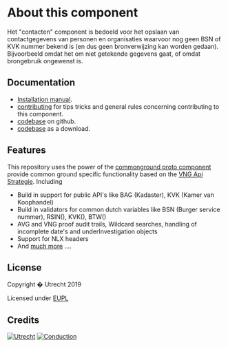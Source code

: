 # About this component

Het "contacten" component is bedoeld voor het opslaan van contactgegevens van personen en organisaties waarvoor nog geen BSN of KVK nummer bekend is (en dus geen bronverwijzing kan worden gedaan). Bijvoorbeeld omdat het om niet getekende gegevens gaat, of omdat brongebruik ongewenst is.

## Documentation

- [Installation manual](https://github.com/ConductionNL/contactencomponent/blob/master/INSTALLATION.md).
- [contributing](https://github.com/ConductionNL/contactencomponent/blob/master/CONTRIBUTING.md) for tips tricks and general rules concerning contributing to this component.
- [codebase](https://github.com/ConductionNL/contactencomponent) on github.
- [codebase](https://github.com/ConductionNL/contactencomponent/archive/master.zip) as a download.

## Features
This repository uses the power of the [commonground proto component](https://github.com/ConductionNL/commonground-component) provide common ground specific functionality based on the [VNG Api Strategie](https://docs.geostandaarden.nl/api/API-Strategie/). Including  

* Build in support for public API's like BAG (Kadaster), KVK (Kamer van Koophandel)
* Build in validators for common dutch variables like BSN (Burger service nummer), RSIN(), KVK(), BTW()
* AVG and VNG proof audit trails, Wildcard searches, handling of incomplete date's and underInvestigation objects
* Support for NLX headers
* And [much more](https://github.com/ConductionNL/commonground-component) .... 

## License

Copyright � Utrecht 2019

Licensed under [EUPL](https://github.com/ConductionNL/contactencomponent/blob/master/LICENSE.md)

## Credits

[![Utrecht](https://raw.githubusercontent.com/ConductionNL/contactencomponent/master/resources/logo-utrecht.svg?sanitize=true "Utrecht")](https://www.utrecht.nl/)
[![Conduction](https://raw.githubusercontent.com/ConductionNL/contactencomponent/master/resources/logo-conduction.svg?sanitize=true "Conduction")](https://www.conduction.nl/)



